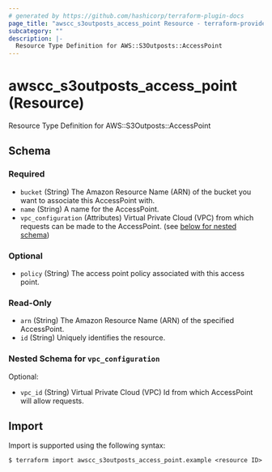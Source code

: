 ```yaml
---
# generated by https://github.com/hashicorp/terraform-plugin-docs
page_title: "awscc_s3outposts_access_point Resource - terraform-provider-awscc"
subcategory: ""
description: |-
  Resource Type Definition for AWS::S3Outposts::AccessPoint
---
```


# awscc_s3outposts_access_point (Resource)

Resource Type Definition for AWS::S3Outposts::AccessPoint



<!-- schema generated by tfplugindocs -->
## Schema

### Required

- `bucket` (String) The Amazon Resource Name (ARN) of the bucket you want to associate this AccessPoint with.
- `name` (String) A name for the AccessPoint.
- `vpc_configuration` (Attributes) Virtual Private Cloud (VPC) from which requests can be made to the AccessPoint. (see [below for nested schema](#nestedatt--vpc_configuration))

### Optional

- `policy` (String) The access point policy associated with this access point.

### Read-Only

- `arn` (String) The Amazon Resource Name (ARN) of the specified AccessPoint.
- `id` (String) Uniquely identifies the resource.

<a id="nestedatt--vpc_configuration"></a>
### Nested Schema for `vpc_configuration`

Optional:

- `vpc_id` (String) Virtual Private Cloud (VPC) Id from which AccessPoint will allow requests.

## Import

Import is supported using the following syntax:

```shell
$ terraform import awscc_s3outposts_access_point.example <resource ID>
```
